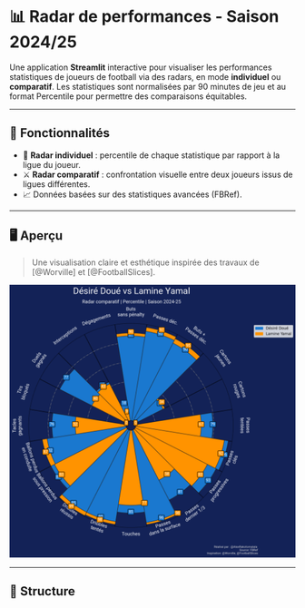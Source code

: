 # 📊 Radar de performances - Saison 2024/25

Une application **Streamlit** interactive pour visualiser les performances statistiques de joueurs de football via des radars, en mode **individuel** ou **comparatif**. Les statistiques sont normalisées par 90 minutes de jeu et au format Percentile pour permettre des comparaisons équitables.

---

## 🚀 Fonctionnalités

- 🎯 **Radar individuel** : percentile de chaque statistique par rapport à la ligue du joueur.
- ⚔️ **Radar comparatif** : confrontation visuelle entre deux joueurs issus de ligues différentes.
- 📈 Données basées sur des statistiques avancées (FBRef).

---

## 🖥️ Aperçu

> Une visualisation claire et esthétique inspirée des travaux de [@Worville] et [@FootballSlices].

![aperçu radar](Radar_comparatif_app.png)

---

## 📁 Structure
